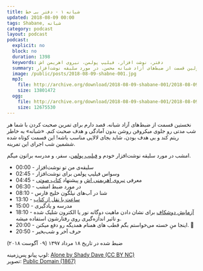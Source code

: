```yaml
---
title: شبانه ۱ - دفتر بی خط
updated: 2018-08-09 00:00
tags: Shabane, شبانه
category: podcast
layout: podcast
podcast:
  explicit: no
  block: no
  duration: 1398
  keywords: دفتر، نوشت افزار، فیلیپ پولمن، نیروی اهریمن اش
  summary: اولین قسمت از ضبط‌های آزاد شبانه محسن. در مورد سلیقه نوشت‌افزار.
  image: /public/posts/2018-08-09-shabne-001.jpg
  mp3:
    file: http://archive.org/download/2018-08-09-shabane-001/2018-08-09-shabane-001.mp3
    size: 13801472
  ogg:
    file: http://archive.org/download/2018-08-09-shabane-001/2018-08-09-shabane-001.ogg
    size: 12675530
---
```

نخستین قسمت از ضبط‌های آزاد شبانه. قصد دارم برای تمرین صحبت کردن با شما هر شب مدتی رو جلوی میکروفن روشن بدون آمادگی و هدف صحبت کنم. «شبانه» به خاطر ریتم کند و بی هدف بودن، شاید بجای لالایی مناسب باشه! این قسمت کوتاه شده ششمین شب اجرای این تمرینه.

امشب در مورد سلیقه نوشت‌افزار خودم و [فیلیپ پولمن](https://fa.wikipedia.org/wiki/%D9%81%DB%8C%D9%84%DB%8C%D9%BE_%D9%BE%D9%88%D9%84%D9%85%D9%86)، سفر، و مدرسه براتون میگم.

* 00:00 - سلیقه‌ی من تو نوشت‌افزار
* 02:45 - وسواس فیلیپ پولمن برای نوشت‌افزار
* 04:45 - معرفی [نیروی اهریمنی اش](https://fa.wikipedia.org/wiki/%D9%86%DB%8C%D8%B1%D9%88%DB%8C_%D8%A7%D9%87%D8%B1%DB%8C%D9%85%D9%86%DB%8C%E2%80%8C%D8%A7%D8%B4) و پیشنهاد [کتاب صوتی](https://www.audible.com/series?asin=B006K1ML9G)
* 06:30 - در مورد ضبط امشب
* 08:10 - شنا در آب‌های نیلگون خلیج فارس
* 13:10 - [ساعت با نقل از کتاب](http://jenevoldsen.com/literature-clock/)
* 15:00 - مدرسه و یادگیری
* 18:10 - [آزمایش دوشکاف](https://fa.wikipedia.org/wiki/%D8%A2%D8%B2%D9%85%D8%A7%DB%8C%D8%B4_%D8%AF%D9%88%D8%B4%DA%A9%D8%A7%D9%81) برای نشان دادن ماهیت دوگانه نور یا الکترون شلیک شده و تاثیر اندازه‌گیری روی رفتارشون استفاده میشه.
* 20:00 - اینجا منِ خسته می‌خواستم بگم قطب های همنام همدیگه رو دفع میکنن. &#x1f926;
* 20:50 - حرف آخر و شب‌بخیر


ضبط شده در تاریخ ۱۸ مرداد ۱۳۹۷ (۰۹ آگوست ۲۰۱۸)


لوپ پیانو پس‌زمینه: [Alone by Shady Dave (CC BY NC)](https://freesound.org/people/ShadyDave/sounds/277447/)  
تصویر: [Public Domain (1867)](https://www.flickr.com/photos/internetarchivebookimages/14767982673/)  

